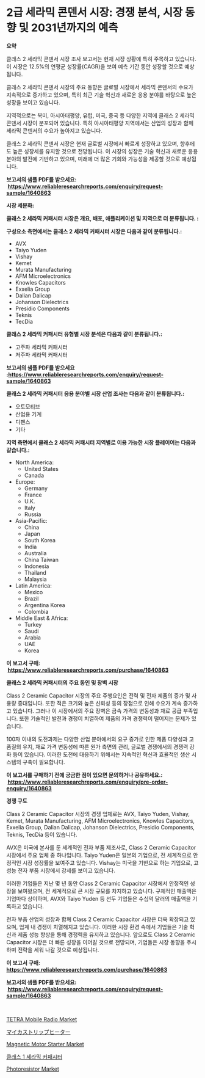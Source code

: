<p><h1>2급 세라믹 콘덴서 시장: 경쟁 분석, 시장 동향 및 2031년까지의 예측</h1></p><p><strong>요약</strong></p>
<p><p>클래스 2 세라믹 콘덴서 시장 조사 보고서는 현재 시장 상황에 특히 주목하고 있습니다. 이 시장은 12.5%의 연평균 성장률(CAGR)을 보여 예측 기간 동안 성장할 것으로 예상됩니다. </p><p>클래스 2 세라믹 콘덴서 시장의 주요 동향은 글로벌 시장에서 세라믹 콘덴서의 수요가 지속적으로 증가하고 있으며, 특히 최근 기술 혁신과 새로운 응용 분야를 바탕으로 높은 성장을 보이고 있습니다.</p><p>지역적으로는 북미, 아시아태평양, 유럽, 미국, 중국 등 다양한 지역에 클래스 2 세라믹 콘덴서 시장이 분포되어 있습니다. 특히 아시아태평양 지역에서는 산업의 성장과 함께 세라믹 콘덴서의 수요가 높아지고 있습니다.</p><p>클래스 2 세라믹 콘덴서 시장은 현재 글로벌 시장에서 빠르게 성장하고 있으며, 향후에도 높은 성장세를 유지할 것으로 전망됩니다. 이 시장의 성장은 기술 혁신과 새로운 응용 분야의 발전에 기반하고 있으며, 미래에 더 많은 기회와 가능성을 제공할 것으로 예상됩니다.</p></p>
<p><strong>보고서의 샘플 PDF를 받으세요: &nbsp;<a href="https://www.reliableresearchreports.com/enquiry/request-sample/1640863">https://www.reliableresearchreports.com/enquiry/request-sample/1640863</a></strong></p>
<p><strong>시장 세분화:</strong></p>
<p><strong> 클래스 2 세라믹 커패시터 시장은 개요, 배포, 애플리케이션 및 지역으로 더 분류됩니다. :</strong></p>
<p><strong>구성요소 측면에서는 클래스 2 세라믹 커패시터 시장은 다음과 같이 분류됩니다.:</strong></p>
<p><ul><li>AVX</li><li>Taiyo Yuden</li><li>Vishay</li><li>Kemet</li><li>Murata Manufacturing</li><li>AFM Microelectronics</li><li>Knowles Capacitors</li><li>Exxelia Group</li><li>Dalian Dalicap</li><li>Johanson Dielectrics</li><li>Presidio Components</li><li>Teknis</li><li>TecDia</li></ul></p>
<p><strong> 클래스 2 세라믹 커패시터 유형별 시장 분석은 다음과 같이 분류됩니다.:</strong></p>
<p><ul><li>고주파 세라믹 커패시터</li><li>저주파 세라믹 커패시터</li></ul></p>
<p><strong>보고서의 샘플 PDF를 받으세요 :<a href="https://www.reliableresearchreports.com/enquiry/request-sample/1640863">https://www.reliableresearchreports.com/enquiry/request-sample/1640863</a></strong></p>
<p><strong> 클래스 2 세라믹 커패시터 응용 분야별 시장 산업 조사는 다음과 같이 분류됩니다.:</strong></p>
<p><ul><li>오토모티브</li><li>산업용 기계</li><li>디펜스</li><li>기타</li></ul></p>
<p><strong>지역 측면에서 클래스 2 세라믹 커패시터 지역별로 이용 가능한 시장 플레이어는 다음과 같습니다.:</strong></p>
<p><ul>
    <li>
        North America:
        <ul>
            <li>United States</li>
            <li>Canada</li>
        </ul>
    </li>
    <li>
        Europe:
        <ul>
            <li>Germany</li>
            <li>France</li>
            <li>U.K.</li>
            <li>Italy</li>
            <li>Russia</li>
        </ul>
    </li>
    <li>
        Asia-Pacific:
        <ul>
            <li>China</li>
            <li>Japan</li>
            <li>South Korea</li>
            <li>India</li>
            <li>Australia</li>
            <li>China Taiwan</li>
            <li>Indonesia</li>
            <li>Thailand</li>
            <li>Malaysia</li>
        </ul>
    </li>
    <li>
        Latin America:
        <ul>
            <li>Mexico</li>
            <li>Brazil</li>
            <li>Argentina Korea</li>
            <li>Colombia</li>
        </ul>
    </li>
    <li>
        Middle East & Africa:
        <ul>
            <li>Turkey</li>
            <li>Saudi</li>
            <li>Arabia</li>
            <li>UAE</li>
            <li>Korea</li>
        </ul>
    </li>
    </ul></p>
<p><strong>이 보고서 구매: &nbsp;<a href="https://www.reliableresearchreports.com/purchase/1640863">https://www.reliableresearchreports.com/purchase/1640863</a></strong></p>
<p><strong>클래스 2 세라믹 커패시터의 주요 동인 및 장벽 시장</strong></p>
<p><p>Class 2 Ceramic Capacitor 시장의 주요 주행요인은 전력 및 전자 제품의 증가 및 사용량 증대입니다. 또한 적은 크기와 높은 신뢰성 등의 장점으로 인해 수요가 계속 증가하고 있습니다. 그러나 이 시장에서의 주요 장벽은 금속 가격의 변동성과 재료 공급 부족입니다. 또한 기술적인 발전과 경쟁이 치열하여 제품의 가격 경쟁력이 떨어지는 문제가 있습니다.</p><p>100자 이내의 도전과제는 다양한 산업 분야에서의 요구 증가로 인한 제품 다양성과 고품질의 유지, 재료 가격 변동성에 따른 원가 측면의 관리, 글로벌 경쟁에서의 경쟁력 강화 등이 있습니다. 이러한 도전에 대응하기 위해서는 지속적인 혁신과 효율적인 생산 시스템의 구축이 필요합니다.</p></p>
<p><strong>이 보고서를 구매하기 전에 궁금한 점이 있으면 문의하거나 공유하세요.: &nbsp;<a href="https://www.reliableresearchreports.com/enquiry/pre-order-enquiry/1640863">https://www.reliableresearchreports.com/enquiry/pre-order-enquiry/1640863</a></strong></p>
<p><strong>경쟁 구도</strong></p>
<p><p>Class 2 Ceramic Capacitor 시장의 경쟁 업체로는 AVX, Taiyo Yuden, Vishay, Kemet, Murata Manufacturing, AFM Microelectronics, Knowles Capacitors, Exxelia Group, Dalian Dalicap, Johanson Dielectrics, Presidio Components, Teknis, TecDia 등이 있습니다. </p><p>AVX은 미국에 본사를 둔 세계적인 전자 부품 제조사로, Class 2 Ceramic Capacitor 시장에서 주요 업체 중 하나입니다. Taiyo Yuden은 일본의 기업으로, 전 세계적으로 안정적인 시장 성장률을 보여주고 있습니다. Vishay는 미국을 기반으로 하는 기업으로, 고성능 전자 부품 시장에서 강세를 보이고 있습니다. </p><p>이러한 기업들은 지난 몇 년 동안 Class 2 Ceramic Capacitor 시장에서 안정적인 성장을 보여왔으며, 전 세계적으로 큰 시장 규모를 차지하고 있습니다. 구체적인 매출액은 기업마다 상이하며, AVX와 Taiyo Yuden 등 선두 기업들은 수십억 달러의 매출액을 기록하고 있습니다. </p><p>전자 부품 산업의 성장과 함께 Class 2 Ceramic Capacitor 시장은 더욱 확장되고 있으며, 업계 내 경쟁이 치열해지고 있습니다. 이러한 시장 환경 속에서 기업들은 기술 혁신과 제품 성능 향상을 통해 경쟁력을 유지하고 있습니다. 앞으로도 Class 2 Ceramic Capacitor 시장은 더 빠른 성장을 이어갈 것으로 전망되며, 기업들은 시장 동향을 주시하며 전략을 세워 나갈 것으로 예상됩니다.</p></p>
<p><strong>이 보고서 구매: &nbsp; <a href="https://www.reliableresearchreports.com/purchase/1640863">https://www.reliableresearchreports.com/purchase/1640863</a></strong></p>
<p><strong>보고서의 샘플 PDF를 받으세요: &nbsp;<a href="https://www.reliableresearchreports.com/enquiry/request-sample/1640863">https://www.reliableresearchreports.com/enquiry/request-sample/1640863</a></strong><strong></strong></p>
<p>&nbsp;</p>
<p><p><a href="https://github.com/mancsybtousav/Market-Research-Report-List-1/blob/main/tetra-mobile-radio-market.md">TETRA Mobile Radio Market</a></p><p><a href="https://github.com/ycmtqqhvk3273/Market-Research-Report-List-1/blob/main/288557110661.md">マイカストリップヒーター</a></p><p><a href="https://view.publitas.com/reportprime-1/magnetic-motor-starter-market-research-report-provides-thorough-industry-overview-which-offers-an-in-depth-analysis-of-product-trends-and-new-market-divisions/">Magnetic Motor Starter Market</a></p><p><a href="https://github.com/ZacharyScthmitt4465/Market-Research-Report-List-1/blob/main/49969279812.md">클래스 1 세라믹 커패시터</a></p><p><a href="https://github.com/josesg55/Market-Research-Report-List-2/blob/main/photoresistor-market.md">Photoresistor Market</a></p></p>